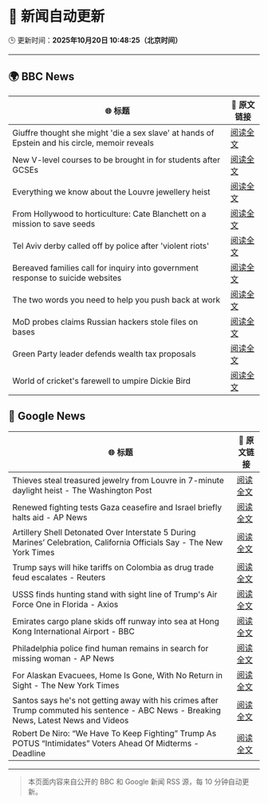 # 🧠 新闻自动更新

🕒 更新时间：**2025年10月20日 10:48:25（北京时间）**

---

## 🌍 BBC News

| 🌐 标题 | 🔗 原文链接 |
|--------|-------------|
| Giuffre thought she might 'die a sex slave' at hands of Epstein and his circle, memoir reveals | [阅读全文](https://www.bbc.com/news/articles/c1e3leqx89zo?at_medium=RSS&at_campaign=rss) |
| New V-level courses to be brought in for students after GCSEs | [阅读全文](https://www.bbc.com/news/articles/clyzjp5n5kro?at_medium=RSS&at_campaign=rss) |
| Everything we know about the Louvre jewellery heist | [阅读全文](https://www.bbc.com/news/articles/cg7nrlkg0zxo?at_medium=RSS&at_campaign=rss) |
| From Hollywood to horticulture: Cate Blanchett on a mission to save seeds | [阅读全文](https://www.bbc.com/news/articles/cwy7ekl4yl8o?at_medium=RSS&at_campaign=rss) |
| Tel Aviv derby called off by police after 'violent riots' | [阅读全文](https://www.bbc.com/sport/football/articles/cgr4n07509wo?at_medium=RSS&at_campaign=rss) |
| Bereaved families call for inquiry into government response to suicide websites | [阅读全文](https://www.bbc.com/news/articles/c62e9v762pqo?at_medium=RSS&at_campaign=rss) |
| The two words you need to help you push back at work | [阅读全文](https://www.bbc.com/news/articles/cn09eklpe24o?at_medium=RSS&at_campaign=rss) |
| MoD probes claims Russian hackers stole files on bases | [阅读全文](https://www.bbc.com/news/articles/clykev1p79xo?at_medium=RSS&at_campaign=rss) |
| Green Party leader defends wealth tax proposals | [阅读全文](https://www.bbc.com/news/articles/cly2nyz3ed2o?at_medium=RSS&at_campaign=rss) |
| World of cricket's farewell to umpire Dickie Bird | [阅读全文](https://www.bbc.com/news/articles/c7816gyny22o?at_medium=RSS&at_campaign=rss) |

## 📰 Google News

| 🌐 标题 | 🔗 原文链接 |
|--------|-------------|
| Thieves steal treasured jewelry from Louvre in 7-minute daylight heist - The Washington Post | [阅读全文](https://news.google.com/rss/articles/CBMigwFBVV95cUxOMEE2ODFiSVhqWEdNZW9leXRnX2gtODA5QU1mdkFNVWhpMk1Bd0x0V3dBakJtUnM1ZnM1ZWF4em9qQVRYQWtSTXpqLWwwTU8zMHVxbk9hcDREZGNaNl9RQzMtRzlzZkpPS2ZyZGdrbzk3UGNEbmVPUnk2c0puOTlLWE1UMA?oc=5) |
| Renewed fighting tests Gaza ceasefire and Israel briefly halts aid - AP News | [阅读全文](https://news.google.com/rss/articles/CBMiqAFBVV95cUxOdVBjSzN1bk1nYmEzWERpd1hkd2ktTlM0MHJvR0NlZHhlTDloQ004MTA2bnFEaGxEM3ZVQ0xlbjhLN2pKR1lTZENxUUplWVJQTDRqWWhySnVaaHV4RnoxV1JHdGdxaDExbm1BcjVfUjdqWW94cmhmODBxRHVtUU9vTjg0TEtmV0NoclI5M1AyYUVHR3plZzFyMkkyWE9tWERJUUIyaTR4WmE?oc=5) |
| Artillery Shell Detonated Over Interstate 5 During Marines’ Celebration, California Officials Say - The New York Times | [阅读全文](https://news.google.com/rss/articles/CBMikwFBVV95cUxQdXRCRlJybFJubEFvWGFfdjQ4VVFtRTJjZFUxdDN5M2p3SXBDZW5Kc3FsSEIxaHNPa1huSDA0QUNLVzVpd3R6b05vMEY1Z3BFQVFHZk1DMmVnUFV3TlpZa285a0UxMTVrUmRfa0dRUDA4WWQ1MlEwUTdRU2hfeDF6MG9wZEk4bklUSkJMNW80bXlfam8?oc=5) |
| Trump says will hike tariffs on Colombia as drug trade feud escalates - Reuters | [阅读全文](https://news.google.com/rss/articles/CBMitAFBVV95cUxNdkdxaEhGVnNFY3JUbU9UVW5UYU12Y0loM09xdkF1SkdYTnoza2t2d2VRZ2dzNV9DWm00VGo1M3VoYk1GVWItZzk4WEl2TXBtMGExR0VNdmJXU1ZHa3BaOVlsLVBiOXVqcTdDUVZIV01CenQ4dDlDUWk3eDlqR1c0cHBfRVBLYThHZGk5U2c3aV9WZ2k0ZHR0TlRXRlZocXI1M1kxODZTeVdJLU0tNUE5UVpmNHg?oc=5) |
| USSS finds hunting stand with sight line of Trump's Air Force One in Florida - Axios | [阅读全文](https://news.google.com/rss/articles/CBMikwFBVV95cUxPaFpmODhuZTZUWGhEQW5KWVRjbGQyOXpXNVV0MHplNFA0SDVWOVRCX0pEV3BGamwzQjZwMlZNV3A4OVFTV1VmSkVtdXVGOTRjSGVEc0dDaGZlYmwta1RwdURGUHdMUmxiOW9nQmsyd09vUjRhdWxvRjNUNkhCbVUtOGloaTlJaVBMVXVxeF81UnppZmc?oc=5) |
| Emirates cargo plane skids off runway into sea at Hong Kong International Airport - BBC | [阅读全文](https://news.google.com/rss/articles/CBMiWkFVX3lxTFA4WnZFcjFEWDhqUWZHa2xpQ3lwdXNQZklfemNPaE1TVTYzTmNJSUVkSHFqRlNFMElRQ0I1ejdCSl9kZVBZT3RNc0EyRWtYWXU3SHlaY2ptOHFPQdIBX0FVX3lxTE8zSVdLRl9DM0RONktIdUt4WHg5SmRZRU9vWDRNc01EaDFvZTJidUJUZHpuVzU1ck1xRmhmZHJBMjZfYzdZVUtDSC12TnJWZjNrNEM2Yk0yTDlNZXRGdTdz?oc=5) |
| Philadelphia police find human remains in search for missing woman - AP News | [阅读全文](https://news.google.com/rss/articles/CBMipwFBVV95cUxNcWVwS0tQWkdlM2Z4WGFWd3lkLTIzT3c3TEdCanQ5WDlCd3dUUVJ4Rnl2OFVQd2lHTHRYODFHenZzdDEza3l0ZHVFbkU0TTFNMHFPajlpYld4UUJnYVZZd19KTUU0NUJwTjBLYUw2aHlCeVVQUl9xX3IyQWFmOFdsVWxpMkdqTDhHQ0RMS1h3dkdwS0hOOElxQnl0T3dGcUtjdVhDZDBsWQ?oc=5) |
| For Alaskan Evacuees, Home Is Gone, With No Return in Sight - The New York Times | [阅读全文](https://news.google.com/rss/articles/CBMiggFBVV95cUxNNU9ZZFVxc24wNlFqdkdtQ1AwQUpuc0wwVG5uVmlXRnY2UW1hcEtjWUhteXRJcEVmbUJKbkgzclEzeTNHMkRVQzdHV2ZOX3UzVXUycEQzYjlDcjV0MWFrWFNwQTlsWjBHaDY3WTRJQUt6YzkzXzdIRUNaU3Y3WHBuZmFn?oc=5) |
| Santos says he's not getting away with his crimes after Trump commuted his sentence - ABC News - Breaking News, Latest News and Videos | [阅读全文](https://news.google.com/rss/articles/CBMimgFBVV95cUxQazZITTJHZjdLSWZFZVItbmtZVlNUcVVBVjNMbEVOWlBxZldJX1RLWTI3UkZydWNHNlVPbU1ncjk4c3ZFT1dtZ1JjbW9NbW94dkhybGdwd3RacWFsR0gzVDJwdlc2Ym9vLVdBdnNZSlJjTUxGOFpJcVdtZlhzS1JoNVdlTloxRlFGa05WeEh6dDM1Ti1LV2hPVU9R0gGfAUFVX3lxTE5HZ2x2V2RlZDMxRmtQUjVkd2FXcmtHWDQxamtFUkE4TkhMbnNNUm01TTdobXd3YlRHSGkydzIycWluanpaMW85OFdaZWFUV2hDVjFTN0xiaFZXVEFOWTRtMUVXaVNZbzBpaF95Z2ZVUU9FS2R2WUZRdS1jeUEwZzRxd00yRDNEbndrTXBTYk9TcUVtemR6MHhkVDFjMGltcw?oc=5) |
| Robert De Niro: “We Have To Keep Fighting” Trump As POTUS “Intimidates” Voters Ahead Of Midterms - Deadline | [阅读全文](https://news.google.com/rss/articles/CBMijAFBVV95cUxPakRwRDlObnVtZTJaRVBuazBLb2VmeGd6XzZjOFBNY0xMQnFkeXFMb05KMjBTRS1PaWtwVEIxZnRQelZfQTVIdFUwTmhaWGZNLWpkSkxTajMwQ0FxckNPRHo2U2ZIaWNQSUpGaFZ1Zzdvdk53UXZFelQ4RzRjbkE1YnJSOFBCLUlmcDZiZw?oc=5) |

---
> 本页面内容来自公开的 BBC 和 Google 新闻 RSS 源，每 10 分钟自动更新。